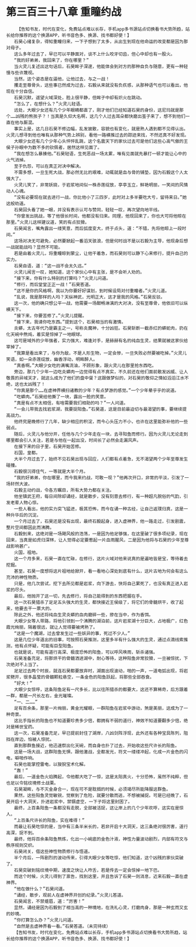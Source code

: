 # 第三百三十八章 重瞳约战
        【告知书友，时代在变化，免费站点难以长存，手机app多书源站点切换看书大势所趋，站长给你推荐的这个换源APP，听书音色多、换源、找书都好使！】
       石昊心绪复杂，得知重瞳归来，一下子想到了太多，从出生到现在他命运的改变都是因为那对母子。
       这么多年过去了，早已可以平静面对，谈不上什么咬牙切齿，但心中却也有一股火。
       “我的好弟弟，我回来了，你在哪里？”
       当火灵儿复述出这句话后，石昊眸子深邃，他能体会到对方的那种自负与随意，更有一种轻慢与些许蔑视。
       当然，这个姿态是在逼他，让他过去，与之一战！
       攫走至尊骨头，这些事已然成为过去，石毅从来就没有负疚感，从那种语气也可以看出，他现在十分自信。
       石昊沉默，遥望火域深处，脸上很平静，但眸子中却有炽火在跳动。
       “怎么了，在想什么？”火灵儿轻语。
       远处，大眼少女还有几个少年眼睛都直了，刚才他们已经知道石昊的身份，这尼玛就是那个……凶残的熊孩子？！当真是久仰大名啊，这几个人过去耳朵都快磨出茧子来了，想不到他们一直在他与厮混。
       事实上是，这几日石昊不修边幅，乱发披散，容貌也有变化，就是熟人遇到都不见得认出。火灵儿想寻到他也唯有从那种气势上辨别，看他一路横推过去的踪迹来找，不然还真不好发现。
       大眼少女还有几个少年心头怦怦乱跳，这个名震天下的家伙过去可是他们这些心高气傲的王侯子孙眼中为数不多的钦佩者，居然这样见面了。
       “我在想怎么暴揍他。”石昊轻语，生死恶战一场太累，唯有见面就先暴打一顿才能让心中的火气消掉。
       至于仇怨，可以在真正对决中解决。
       不需多想，一旦生死大战，那必然无比的艰难，动辄就是血与骨的铺垫，因为石毅这个人太强大了。
       火灵儿笑了，非常妖娆，于岩浆地间似一株赤莲绽放，亭亭玉立，鲜艳明丽，一笑间的风情动人心魂。
       “没有必要现在就去进行一战，你比他小了三四岁，此时对上多半要吃大亏，留待来日。”她这般劝道。
       石昊回头看了她一眼，并没有表示认可与赞同，轻轻一叹，再次望向地平线。
       “你曾发出挑战，等了他很长时间，他都没有归来。同理，他现回来了，你也大可将他晾在那里。”火灵儿这样建议道，笑的有点狡猾。
       石昊闻言，嘴角露出一缕笑意，而后弧度变大，终于点头，道：“不错，先将他晾上一段时间。”
       这场对决无可避免，必然要掀起一番滔天骇浪，但是何时战不是以石毅为主导，他现身后想一战就能战吗？显然不可能。
       若是由着火灵儿，将重瞳晾到蒙尘，让他干着急，而石昊则可以静下心来修行，提升自己的实力。
       石昊自语，道：“这一战不会太久远。”
       火灵儿闻言一叹，她知道，这个家伙心中有主张，是不会听人劝的。
       “接下来，你有什么特别的打算吗？”火灵儿问道。
       “修行，而后堂堂正正一战！”石昊答道。
       “这不是你的风格啊，我以为你要好好谋划，到时候设局对付重瞳者。”火灵儿道。
       “乱说，我是那样的人吗？天纵神武，光明正大，这才是我的风格。”石昊反驳。
       这一次，他的确只想公平一战，他需要一场酣畅淋漓的大对决，没有至尊骨，他依旧可以纵横天下。
       “接下来，你要苦修了。”火灵儿提醒。
       “接下来，我请你吃东西。”提到这个，石昊相当的有激情。
       炎蟒，太古年代乃是霸主之一，号称炎魔神，十分凶狂。石昊斩断一截赤红的蟒蛇肉，扔在化天碗中熬炖，着实是惊掉了一地眼球。
       这可是域外的少年强者，实力强大，难逢对手，是赫赫有名的纯血生灵，结果就被这家伙给宰掉了。
       “我算是看出来了，与你为敌，不是人形生物，一定会惨，一旦失败必然要被吃掉。”火灵儿笑语，如一朵赤莲绽放，幽香浮动，明眸醉人。
       “真香啊。”大眼少女吃的满嘴流油，不顾形象，跟火灵儿在那里抢东西吃。
       旁边，那几个少年一边吃炎蟒肉一边觉得有点不真实，不久前还在他们面前散发凶威、让人敬畏的异域天才，就这么成为了他们的盘中餐？这跟做梦似的，对石昊的敬仰之情如滔滔江水不绝，这也太凶残了！
       “你真是那个……在虚神界横扫诸教的少年？有点梦游的感觉。”一个少年晕乎乎的说道。
       “吃蟒肉。”石昊给他撕了一块，露出一脸的笑意。
       “真是有点不太相信，有啥需要我们相助的吗？”一人问道。
       “一会儿带我去找岩浆湖，我要捉阳鱼。”石昊道，这是目前最迫切与最渴望的事，要继续提高战力。
       他终究是晚修行了几年，缺少相应的积淀，而今心头压力不小，也许在这里能弥补他的一些弱点。
       随后，火灵儿与他分开，任他与几个少年走在一块，去寻阳鱼而修行。因为火灵儿无论走到哪里都会引人关注，若是与他在一起出没，时间长了必然会走漏风声。
       在接下来的日子里，石昊开始苦修。
       石国，皇都。
       大半个月过去了，始终不见石昊出现与回应，人们都有点着急，无不渴望两个少年至尊发生碰撞。
       石毅很沉得住气，一等就是大半个月。
       “我的好弟弟，你在哪里，而今我来约战，可敢一现？”他再次开口，非常的平淡，引发了一场轩然大波。
       石毅主动约战，令各方瞩目，所有大势力都在关注。
       他坐镇武王府，每日间除却诵经，就是散步，没有刻意去修行，有一种超凡脱俗的气韵，引发老辈人物心惊。
       一些人看出，他的实力突飞猛进，极其恐怖，而今在诵一种古经，让自己返璞归真，这是一种升华后的沉淀。
       一个月过去了，石昊还是没有出现，最终石毅起身，进入虚神界，他一路走过，引发剧震，整片空间都因此而沸腾。
       石毅到来，这绝对是一场飓风般的浩荡，一是因为他足够强，在这里破了很多项纪录，现在回来，当真是如虎归深林，让人觉得必定要惹起一片血雨腥风，二是因为他将与石昊的少年至尊战影响甚广。
       火国，祖地。
       这一个月多来，石昊一直在忙碌，在修行，这片火域对他来说真的是遍地皆是宝，等待着去挖掘。
       甚至，石昊一度想将这片祖地给掀开，看一看地心深处到底有什么，这片古地为何会有这么充沛的神性物质。
       只是，他几次尝试，挖下去所见都是岩浆，向下游去，快将自己累死了，也没有真正进入岩浆的尽头。
       最后，他抛开了这一切，先去修行，将自己能得到的东西把握在手。
       这一次石昊猎杀了足足五头强大的生灵，都快接近王侯级了，将它们的骨髓烘干，收了起来，他要去干一票大的。
       除此之外，他还将纯血生灵炎蟒的血肉磨碎一些，掺在当中，作为香饵。
       大眼少女等人带路，将他引领到一个沸腾的湖泊前，这片岩浆湖十分巨大，占地极广，红色霞光绚丽，隔着很远，就让人觉得要被烤熟了。
       “这是一个魔湖，过去曾发生过一些妖异的事，死过不少人。”
       这是几位少年道出的旧事，可按照石昊推测，这里多半有什么强大的生灵，通过点滴线索推测，他有点怀疑，可能有巨型阳鱼。
       也就是说，可能有道行高深、极度恐怖的阳鱼，可以呼风唤雨，斩杀诸强。
       石昊准备充足，将那烘干的骨髓洒进湖中，耐心等待，这种阳鱼非常狡猾，一旦被惊扰，下次绝对不上当了。
       足足过去两个时辰，就连石昊都要放弃时，湖面出现波动，啪的一声，一道电弧出现，将岩浆劈开，很多晶莹的骨髓颗粒悬空，一条金色的阳鱼跃起，将那些全部吞食。
       “好大！”
       大眼少女惊呼，这条阳鱼足有一尺多长，比以往所猎杀的都要大，这还不算稀奇，后方跟着一群，都是一尺长左右，金光璀璨。
       “一、二……”
       足有百余条，那里一片绚丽，黄金光耀眼，一群阳鱼在岩浆中游动，煞是美丽，这成为了一种奇景。
       这比手指长的阳鱼也不知道要珍贵多少倍，都拥有不弱的道行，神效不知道要翻多少倍，绝对是稀世宝药。
       这一次，石昊准备充足，早已提前封住了湖岸，八凶剑阵浮现，此外还有各种宝具陈列，阻挡在岸边，怕被人惊扰。
       直到那群鱼接近，他迅速祭出化天碗，而自身也扑了过去，开始收这些尺许长的阳鱼。
       这是一场大战，这群阳鱼无惧，跟他激战，全都发光，符文一缕缕冲起，化成一片金色的闪电，噼啪作响。
       石昊也能掌控雷电，以狻猊宝术化解。
       “轰！”
       最后，一道金色火焰腾起，令他都大吃了一惊，这是太阳真火，十分恐怖，虽然不纯粹，但也足以令铭纹境修士战栗。
       石昊凝眸，与不灭金身合一，现在可不是耽搁的时候，必须竭尽所能降服这群鱼。
       果然，这些阳鱼灵觉敏锐，觉察到了危险，就要分散而逃，不想被捕捉。可是已经晚了，石昊开启十大洞天，扑进岩浆中，禁锢虚空，一下子将这里封困了。
       最终，上百条阳鱼一条都没有走脱，全部被活捉，这让岸上的几个少年欢呼，这实在是惊人。
       “上百条尺许长的阳鱼，实在难得！”
       而最让石昊吃惊的是，当中有三条半米长的，若非开启十大洞天，这三条绝对很厉害，道行高深，捉不到。
       最终，他将百余条阳鱼熬炼，化出一小碗底的金色汁液，神性力量波动剧烈，内部有符文与秩序规则交织。
       石昊闭关，借这些神性物质修行与悟道。
       半个月后，一阵剧烈的波动传来，引得大眼少女等吃惊，他们知道，这个凶残的家伙突破了。
       石昊突破到铭纹境中期，速度之快让人咋舌，若是传去一定会惊掉一地下巴。
       而这个时候，火灵儿得到了禀告，找到这里，并且告诉了石昊一则消息，近来石毅一直在虚神界。
       “他在做什么？”石昊问道。
       “诵经，散步，观前人在虚神界开创的纪录。”火灵儿答道。
       石昊闻言，不禁蹙眉，道：“厉害！”
       显然，诵经是因为石毅到了相当高的一种境地，在洗礼心灵，打磨肉身，那是一种玄而又玄的妙境。
       “你打算怎么办？”火灵儿问道。
       “自然是去虚神界看一看。”石昊答道。（未完待续）
       【告知书友，时代在变化，免费站点难以长存，手机app多书源站点切换看书大势所趋，站长给你推荐的这个换源APP，听书音色多、换源、找书都好使！】